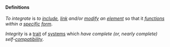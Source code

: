 #### Definitions

*To integrate* is *to [include](https://github.com/gcassel/Modular-Organization-Terminology/blob/master/terms/include.md), [link](https://github.com/gcassel/Modular-Organization-Terminology/blob/master/terms/link.md) and/or [modify](https://github.com/gcassel/Modular-Organization-Terminology/blob/master/terms/modify.md) an [element](https://github.com/gcassel/Modular-Organization-Terminology/blob/master/terms/element.md)* so that it *[functions](https://github.com/gcassel/Modular-Organization-Terminology/blob/master/terms/function.md) within a [specific](https://github.com/gcassel/Modular-Organization-Terminology/blob/master/terms/specific.md) [form](https://github.com/gcassel/Modular-Organization-Terminology/blob/master/terms/form.md)*.

*Integrity* is a [trait](https://github.com/gcassel/Modular-Organization-Terminology/blob/master/terms/trait.md) of [systems](https://github.com/gcassel/Modular-Organization-Terminology/blob/master/terms/system.md) which *have complete (or, nearly complete) self-[compatibility](https://github.com/gcassel/Modular-Organization-Terminology/blob/master/terms/compatible.md)*.
